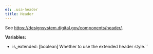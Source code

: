 ```yaml
---
el: .usa-header
title: Header
---
```

See https://designsystem.digital.gov/components/header/.

__Variables:__
* is_extended: [boolean] Whether to use the extended header style.``
